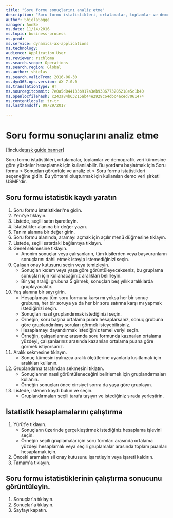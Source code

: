 ```yaml
--- 
title: "Soru formu sonuçlarını analiz etme"
description: "Soru formu istatistikleri, ortalamalar, toplamlar ve demografik veri kümesine göre yüzdeler hesaplamak için kullanılabilir."
author: ShielaSogge
manager: AnnBe
ms.date: 11/14/2016
ms.topic: business-process
ms.prod: 
ms.service: dynamics-ax-applications
ms.technology: 
audience: Application User
ms.reviewer: rschloma
ms.search.scope: Operations
ms.search.region: Global
ms.author: shielas
ms.search.validFrom: 2016-06-30
ms.dyn365.ops.version: AX 7.0.0
ms.translationtype: HT
ms.sourcegitcommit: 7e0a5d044133b917a3eb9386773205218e5c1b40
ms.openlocfilehash: c243a84b63215ab44e2929c64dbc4aced7061474
ms.contentlocale: tr-tr
ms.lasthandoff: 09/29/2017

---
```

# <a name="analyze-questionnaire-results"></a>Soru formu sonuçlarını analiz etme

[!include[task guide banner](../../includes/task-guide-banner.md)]

Soru formu istatistikleri, ortalamalar, toplamlar ve demografik veri kümesine göre yüzdeler hesaplamak için kullanılabilir. Bu yordamı başlatmak için Soru formu > Sonuçları görüntüle ve analiz et > Soru formu istatistikleri seçeneğine gidin. Bu yöntemi oluşturmak için kullanılan demo veri şirketi USMF'dir.


## <a name="create-a-questionnaire-statistics-record"></a>Soru formu istatistik kaydı yaratın
1. Soru formu istatistikleri'ne gidin.
2. Yeni'ye tıklayın.
3. Listede, seçili satırı işaretleyin.
4. İstatistikler alanına bir değer yazın.
5. Tanım alanına bir değer girin.
6. Soru formu alanında, aramayı açmak için açılır menü düğmesine tıklayın.
7. Listede, seçili satırdaki bağlantıya tıklayın.
8. Genel sekmesine tıklayın.
    * Anonim sonuçlar veya çalışanların, tüm kişilerden veya başvuranların sonuçlarını dahil etmek isteyip istemediğinizi seçin.  
9. Çalışan onay kutusunu seçin veya temizleyin.
    * Sonuçları kıdem veya yaşa göre görüntüleyecekseniz, bu gruplama sonuçları için kullanacağınız aralıkları belirleyin.  
    * Bir yaş aralığı grubuna 5 girmek, sonuçları beş yıllık aralıklarda gruplayacaktır.  
10. Yaş alanına bir sayı girin.
    * Hesaplamayı tüm soru formuna karşı mı yoksa her bir sonuç grubuna, her bir soruya ya da her bir soru satırına karşı mı yapmak istediğinizi seçin.  
    * Sonuçları nasıl gruplandırmak istediğinizi seçin.  
    * Örneğin, soru başına ortalama puanı hesaplarsanız, sonuç grubuna göre gruplandırılmış soruları görmek isteyebilirsiniz.  
    * Hesaplamayı dayandırmak istediğiniz temel veriyi seçin.  
    * Örneğin, çalışanlarınız arasında soru formunda kaznaılan ortalama yüzdeyi, çalışanlarınız arasında kazanılan ortalama puana göre görmek istiyorsanız.  
11. Aralık sekmesine tıklayın.
    * Sonuç kümesini yalnızca aralık ölçütlerine uyanlarla kısıtlamak için aralıkları kullanın.  
12. Gruplandırma tarafından sekmesini tıklatın.
    * Sonuçlarının nasıl görüntüleneceğini belirlemek için gruplandırmaları kullanın.  
    * Örneğin sonuçları önce cinsiyet sonra da yaşa göre gruplayın.  
13. Listede, istenen kaydı bulun ve seçin.
    * Gruplandırmaları seçili tarafa taşıyın ve istediğiniz sırada yerleştirin.  

## <a name="execute-the-statistics-calculation"></a>İstatistik hesaplamalarını çalıştırma
1. Yürüt'e tıklayın.
    * Sonuçların üzerinde gerçekleştirmek istediğiniz hesaplama işlevini seçin.  
    * Örneğin seçili gruplamalar için soru formları arasında ortalama yüzdeyi hesaplamak veya seçili gruplamalar arasında toplam puanları hesaplamak için.  
2. Önceki aramaları sil onay kutusunu işaretleyin veya işareti kaldırın.
3. Tamam'a tıklayın.

## <a name="view-the-results-of-the-questionnaire-statistics-run"></a>Soru formu istatistiklerinin çalıştırma sonucunu görüntüleyin.
1. Sonuçlar'a tıklayın.
2. Sonuçlar'a tıklayın.
3. Sayfayı kapatın.


